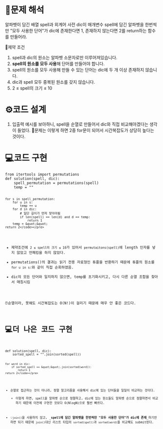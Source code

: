 <h1 id="📜문제-해석">📜문제 해석</h1>
<p>알파벳이 담긴 배열 spell과 외계어 사전 dic이 매개변수
spell에 담긴 알파벳을 한번씩만 &quot;모두 사용한 단어&quot;가 dic에 존재한다면 1, 존재하지 않는다면 2를 return하는 함수를 만들어라.</p>
<p>🚧제약 조건</p>
<ol>
<li>spell과 dic의 원소는 알파벳 소문자로만 이루어져있습니다.</li>
<li><strong>spell의 원소를 모두 사용</strong>해 단어를 만들어야 합니다.</li>
<li>spell의 원소를 모두 사용해 만들 수 있는 단어는 dic에 두 개 이상 존재하지 않습니다.</li>
<li>dic과 spell 모두 중복된 원소를 갖지 않습니다.</li>
<li>2 ≤ spell의 크기 ≤ 10</li>
</ol>
<h1 id="⚙️코드-설계">⚙️코드 설계</h1>
<ol>
<li>입출력 예시를 보아하니, spell을 순열로 만들어서 dic와 직접 비교해야겠다는 생각이 들었다.
🚩문제는 이렇게 하면 2중 for문이 되어서 시간복잡도가 상당히 높다는 것이다.</li>
</ol>
<h1 id="💻코드-구현">💻코드 구현</h1>
<pre><code class="language-python">from itertools import permutations
def solution(spell, dic):
    spell_permutation = permutations(spell)
    temp = &quot;&quot;

    for s in spell_permutation:
        for u in s:
            temp += u
        for d in dic:
            # 일단 길이가 먼저 맞아야됨
            if len(spell) == len(d) and d == temp:
                return 1
        temp = &quot;&quot;
    return 2</code></pre>
<ul>
<li>제약조건에 <code>2 ≤ spell의 크기 ≤ 10</code>가 있어서 <code>permutaitons(spell)</code>에 length 인자를 넣지 않았고 언패킹을 하지 않았다.</li>
<li>permutations()의 결과는 읽기 전용 자료형인 튜플을 반환하기 때문에 튜플의 원소를 <code>for u in s:</code>와 같이 직접 순회하였음.</li>
<li>dic의 모든 단어와 일치하지 않으면, temp를 초기화시키고, 다시 다른 순열 조합을 찾아서 매칭시킴</li>
</ul>
<p>⏰순열이라, 못해도 시간복잡도는 O(N!)이 걸리기 때문에 매우 안 좋은 코드다.</p>
<h1 id="💻더-나은-코드-구현">💻더 나은 코드 구현</h1>
<pre><code class="language-python">def solution(spell, dic):
    sorted_spell = &quot;&quot;.join(sorted(spell))

    for word in dic:
        if sorted_spell == &quot;&quot;.join(sorted(word)):
            return 1
    return 2</code></pre>
<ul>
<li>순열로 접근하는 것이 아니라, 정렬 알고리즘을 사용해서 dic에 있는 단어들을 일일이 비교하는 것이다.<ul>
<li>이렇게 하면, spell을 알파벳 순으로 정렬하고, dic에 있는 원소들도 알파벳 순으로 정렬하면서 비교하기 때문에 이전에 구현한 것보다 O(NlogN)으로 훨씬 빠르다.</li>
</ul>
</li>
<li>💡<code>join()</code>을 사용하지 않고, _<strong>spell에 담긴 알파벳을 한번씩만 &quot;모두 사용한 단어&quot;가 dic에 존재</strong>_하기만 하면 되기 때문에 <code>join()</code>대신 리스트 타입의 <code>sorted(spell)</code>과 <code>sorted(word)</code>를 비교해도 submit된다.</li>
</ul>